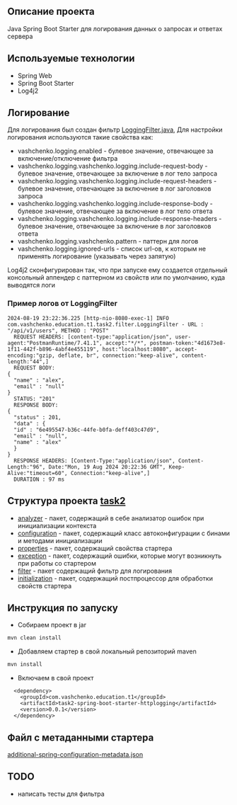 ## Описание проекта

Java Spring Boot Starter для логирования данных о запросах и ответах сервера

## Используемые технологии

- Spring Web
- Spring Boot Starter
- Log4j2

## Логирование
Для логирования был создан фильтр [LoggingFilter.java](src%2Fmain%2Fjava%2Fcom%2Fvashchenko%2Feducation%2Ft1%2Ftask2%2Ffilter%2FLoggingFilter.java),
Для настройки логирования используются такие свойства как:
- vashchenko.logging.enabled - булевое значение, отвечающее за включение/отключение фильтра
- vashchenko.logging.vashchenko.logging.include-request-body - булевое значение, отвечающее за включение в лог тело запроса
- vashchenko.logging.vashchenko.logging.include-request-headers - булевое значение, отвечающее за включение в лог заголовков запроса
- vashchenko.logging.vashchenko.logging.include-response-body - булевое значение, отвечающее за включение в лог тело ответа
- vashchenko.logging.vashchenko.logging.include-response-headers - булевое значение, отвечающее за включение в лог заголовков ответа
- vashchenko.logging.vashchenko.pattern - паттерн для логов
- vashchenko.logging.ignored-urls - список url-ов, к которым не применять логирование (указывать через запятую)


Log4j2 сконфигурирован так, что при запуске ему создается отдельный консольный аппендер с паттерном из свойств или по умолчанию, куда выводятся логи

### Пример логов от LoggingFilter
```
2024-08-19 23:22:36.225 [http-nio-8080-exec-1] INFO  com.vashchenko.education.t1.task2.filter.LoggingFilter - URL : "/api/v1/users", METHOD : "POST"
  REQUEST HEADERS: [content-type:"application/json", user-agent:"PostmanRuntime/7.41.1", accept:"*/*", postman-token:"4d1673e8-1f11-442f-b896-4abf4e455119", host:"localhost:8080", accept-encoding:"gzip, deflate, br", connection:"keep-alive", content-length:"44",]
  REQUEST BODY:
{
  "name" : "alex",
  "email" : "null"
}
  STATUS: "201"
  RESPONSE BODY:
{
  "status" : 201,
  "data" : {
  "id" : "6e495547-b36c-44fe-b0fa-deff403c47d9",
  "email" : "null",
  "name" : "alex"
  }
}
  RESPONSE HEADERS: [Content-Type:"application/json", Content-Length:"96", Date:"Mon, 19 Aug 2024 20:22:36 GMT", Keep-Alive:"timeout=60", Connection:"keep-alive",]
  DURATION : 97 ms
```

## Структура проекта [task2](src%2Fmain%2Fjava%2Fcom%2Fvashchenko%2Feducation%2Ft1%2Ftask2)[]()
- [analyzer](src%2Fmain%2Fjava%2Fcom%2Fvashchenko%2Feducation%2Ft1%2Ftask2%2Fanalyzer) - пакет, содержащий в себе анализатор ошибок при инициализации контекста
- [configuration](src%2Fmain%2Fjava%2Fcom%2Fvashchenko%2Feducation%2Ft1%2Ftask2%2Fconfiguration) - пакет, содержащий класс автоконфигурации с бинами и методами инициализации
 - [properties](src%2Fmain%2Fjava%2Fcom%2Fvashchenko%2Feducation%2Ft1%2Ftask2%2Fconfiguration%2Fproperties) - пакет, содержащий свойства стартера
- [exception](src%2Fmain%2Fjava%2Fcom%2Fvashchenko%2Feducation%2Ft1%2Ftask2%2Fexception) - пакет, содержащий ошибки, которые могут возникнуть при работы со стартером
- [filter](src%2Fmain%2Fjava%2Fcom%2Fvashchenko%2Feducation%2Ft1%2Ftask2%2Ffilter) - пакет содержащий фильтр для логирования
- [initialization](src%2Fmain%2Fjava%2Fcom%2Fvashchenko%2Feducation%2Ft1%2Ftask2%2Finitialization) - пакет, содержащий постпроцессор для обработки свойств стартера

## Инструкция по запуску
- Собираем проект в jar
```bash sh
mvn clean install
```
- Добавляем стартер в свой локальный репозиторий maven
``` bash sh
mvn install
```
- Включаем в свой проект
```
  <dependency>
    <groupId>com.vashchenko.education.t1</groupId>
    <artifactId>task2-spring-boot-starter-httplogging</artifactId>
    <version>0.0.1</version>
  </dependency>
```
## Файл с метаданными стартера
[additional-spring-configuration-metadata.json](src%2Fmain%2Fresources%2FMETA-INF%2Fadditional-spring-configuration-metadata.json)

## TODO
- написать тесты для фильтра

